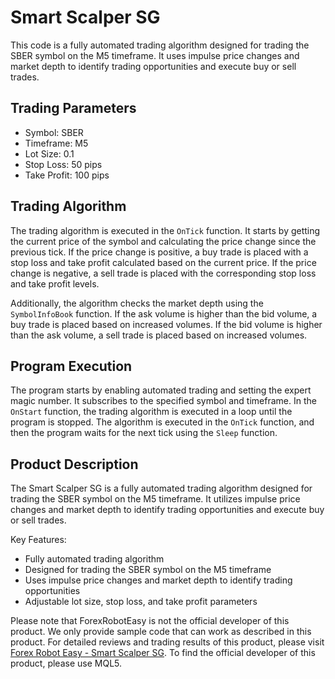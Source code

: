 # Smart Scalper SG

This code is a fully automated trading algorithm designed for trading the SBER symbol on the M5 timeframe. It uses impulse price changes and market depth to identify trading opportunities and execute buy or sell trades.

## Trading Parameters

- Symbol: SBER
- Timeframe: M5
- Lot Size: 0.1
- Stop Loss: 50 pips
- Take Profit: 100 pips

## Trading Algorithm

The trading algorithm is executed in the `OnTick` function. It starts by getting the current price of the symbol and calculating the price change since the previous tick. If the price change is positive, a buy trade is placed with a stop loss and take profit calculated based on the current price. If the price change is negative, a sell trade is placed with the corresponding stop loss and take profit levels.

Additionally, the algorithm checks the market depth using the `SymbolInfoBook` function. If the ask volume is higher than the bid volume, a buy trade is placed based on increased volumes. If the bid volume is higher than the ask volume, a sell trade is placed based on increased volumes.

## Program Execution

The program starts by enabling automated trading and setting the expert magic number. It subscribes to the specified symbol and timeframe. In the `OnStart` function, the trading algorithm is executed in a loop until the program is stopped. The algorithm is executed in the `OnTick` function, and then the program waits for the next tick using the `Sleep` function.

## Product Description

The Smart Scalper SG is a fully automated trading algorithm designed for trading the SBER symbol on the M5 timeframe. It utilizes impulse price changes and market depth to identify trading opportunities and execute buy or sell trades.

Key Features:
- Fully automated trading algorithm
- Designed for trading the SBER symbol on the M5 timeframe
- Uses impulse price changes and market depth to identify trading opportunities
- Adjustable lot size, stop loss, and take profit parameters

Please note that ForexRobotEasy is not the official developer of this product. We only provide sample code that can work as described in this product. For detailed reviews and trading results of this product, please visit [Forex Robot Easy - Smart Scalper SG](https://forexroboteasy.com/forex-robot-review/review-of-smart-scalper-sg-fully-automated-trading-algorithm-for-forts-futures-on-sberbank-and-gazprom-moscow-exchange/). To find the official developer of this product, please use MQL5.
